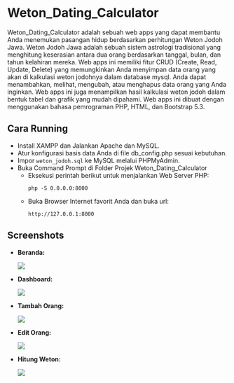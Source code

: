 # Weton_Dating_Calculator
Weton_Dating_Calculator adalah sebuah web apps yang dapat membantu Anda menemukan pasangan hidup berdasarkan perhitungan Weton Jodoh Jawa. Weton Jodoh Jawa adalah sebuah sistem astrologi tradisional yang menghitung keserasian antara dua orang berdasarkan tanggal, bulan, dan tahun kelahiran mereka. Web apps ini memiliki fitur CRUD (Create, Read, Update, Delete) yang memungkinkan Anda menyimpan data orang yang akan di kalkulasi weton jodohnya dalam database mysql. Anda dapat menambahkan, melihat, mengubah, atau menghapus data orang yang Anda inginkan. Web apps ini juga menampilkan hasil kalkulasi weton jodoh dalam bentuk tabel dan grafik yang mudah dipahami. Web apps ini dibuat dengan menggunakan bahasa pemrograman PHP, HTML, dan Bootstrap 5.3.

## Cara Running

-   Install XAMPP dan Jalankan Apache dan MySQL.
-   Atur konfigurasi basis data Anda di file db_config.php sesuai kebutuhan.
-   Impor `weton_jodoh.sql` ke MySQL melalui PHPMyAdmin.
-   Buka Command Prompt di Folder Projek Weton_Dating_Calculator
    -   Eksekusi perintah berikut untuk menjalankan Web Server PHP:
        ```
        php -S 0.0.0.0:8000
        ```
    -   Buka Browser Internet favorit Anda dan buka url:
        ```
        http://127.0.0.1:8000
        ```
    
## Screenshots

-   **Beranda:**

    ![](https://i.postimg.cc/ryNBHb6h/Beranda.png)

-   **Dashboard:**

    ![](https://i.postimg.cc/90bsq4t3/Dashboard.png)

-   **Tambah Orang:**

    ![](https://i.postimg.cc/76gFwt5Z/Tambah-Orang.png)

-   **Edit Orang:**

    ![](https://i.postimg.cc/G2w00nhf/Edit-Orang.png)

-   **Hitung Weton:**

    ![](https://i.postimg.cc/hvcHj8mb/Hitung-Weton.png)
